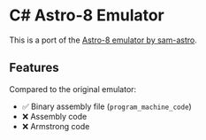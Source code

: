 # C# Astro-8 Emulator
This is a port of the [Astro-8 emulator by sam-astro](https://github.com/sam-astro/Astro8-Computer/tree/main/Astro8-Emulator).

## Features
Compared to the original emulator:

- ✅ Binary assembly file (`program_machine_code`)
- ❌ Assembly code
- ❌ Armstrong code